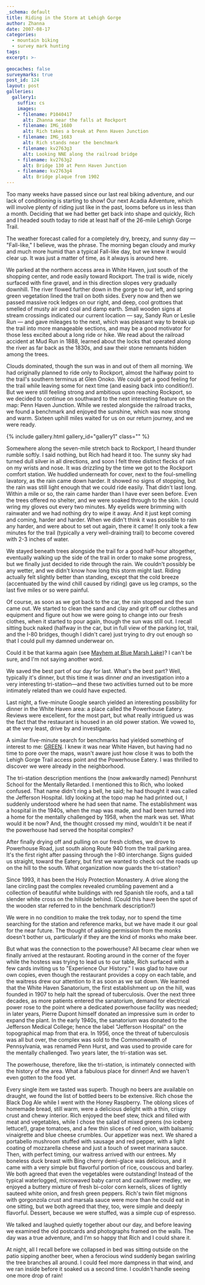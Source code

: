 ```yaml
---
_schema: default
title: Riding in the Storm at Lehigh Gorge
author: Zhanna
date: 2007-08-17
categories:
  - mountain biking
  - survey mark hunting
tags:
excerpt: >- 
  
geocaches: false
surveymarks: true
post_id: 124
layout: post   
galleries:
  gallery1:
    suffix: cs
    images:
    - filename: P1040417
      alt: Zhanna near the falls at Rockport
    - filename: IMG_1680
      alt: Rich takes a break at Penn Haven Junction
    - filename: IMG_1683
      alt: Rich stands near the benchmark   
    - filename: kv2763g3
      alt: Looking NNE along the railroad bridge
    - filename: kv2763g2
      alt: Bridge 130 at Penn Haven Junction
    - filename: kv2763g4
      alt: Bridge plaque from 1902        
---
```


Too many weeks have passed since our last real biking adventure, and our lack of conditioning is starting to show!  Our next Acadia Adventure, which will involve plenty of riding just like in the past, looms before us in less than a month.  Deciding that we had better get back into shape and quickly, Rich and I headed south today to ride at least half of the 26-mile Lehigh Gorge Trail.

The weather forecast called for a completely dry, breezy, and sunny day — "Fall-like," I believe, was the phrase.  The morning began cloudy and murky and much more humid than a typical Fall-like day, but we knew it would clear up.  It was just a matter of time, as it always is around here.

We parked at the northern access area in White Haven, just south of the shopping center, and rode easily toward Rockport.  The trail is wide, nicely surfaced with fine gravel, and in this direction slopes very gradually downhill.  The river flowed further down in the gorge to our left, and spring green vegetation lined the trail on both sides.  Every now and then we passed massive rock ledges on our right, and deep, cool grottoes that smelled of musty air and coal and damp earth.  Small wooden signs at stream crossings indicated our current location — say, Sandy Run or Leslie Run — and gave mileages to the next, which was pleasant way to break up the trail into more manageable sections, and may be a good motivator for those less excited about a long ride or hike.  We read about the railroad accident at Mud Run in 1888, learned about the locks that operated along the river as far back as the 1830s, and saw their stone remnants hidden among the trees.

Clouds dominated, though the sun was in and out of them all morning.  We had originally planned to ride only to Rockport, almost the halfway point to the trail's southern terminus at Glen Onoko.  We could get a good feeling for the trail while leaving some for next time (and easing back into condition!).  But we were still feeling strong and ambitious upon reaching Rockport, so we decided to continue on southward to the next interesting feature on the map: Penn Haven Junction.  While we rested alongside the railroad tracks, we found a benchmark and enjoyed the sunshine, which was now strong and warm.  Sixteen uphill miles waited for us on our return journey, and we were ready.

{% include gallery.html gallery_id="gallery1" class="" %}

Somewhere along the seven-mile stretch back to Rockport, I heard thunder rumble softly.  I said nothing, but Rich had heard it too.  The sunny sky had turned dull silver in all directions, and soon I felt three distinct flecks of rain on my wrists and nose.  It was drizzling by the time we got to the Rockport comfort station.  We huddled underneath for cover, next to the foul-smelling lavatory, as the rain came down harder.  It showed no signs of stopping, but the rain was still light enough that we could ride easily.  That didn't last long.  Within a mile or so, the rain came harder than I have ever seen before.  Even the trees offered no shelter, and we were soaked through to the skin.  I could wring my gloves out every two minutes.  My eyelids were brimming with rainwater and we had nothing dry to wipe it away.  And it just kept coming and coming, harder and harder.  When we didn't think it was possible to rain any harder, and were about to set out again, there it came!   It only took a few minutes for the trail (typically a very well-draining trail) to become covered with 2-3 inches of water.  

We stayed beneath trees alongside the trail for a good half-hour altogether, eventually walking up the side of the trail in order to make some progress, but we finally just decided to ride through the rain.  We couldn't possibly be any wetter, and we didn't know how long this storm might last.  Riding actually felt slightly better than standing, except that the cold breeze (accentuated by the wind chill caused by riding) gave us leg cramps, so the last five miles or so were painful.  

Of course, as soon as we got back to the car, the rain stopped and the sun came out.  We started to clean the sand and clay and grit off our clothes and equipment and figure out how we were going to change into our fresh clothes, when it started to pour again, though the sun was still out.  I recall sitting buck naked (halfway in the car, but in full view of the parking lot, trail, and the I-80 bridges, though I didn't care) just trying to dry out enough so that I could pull my damned underwear on.

Could it be that karma again (see [Mayhem at Blue Marsh Lake](https://planetzhanna.com/adventures/2007/06/02/mayhem-at-blue-marsh-lake))? I can't be sure, and I'm not saying another word.

We saved the best part of our day for last.  What's the best part?  Well, typically it's dinner, but this time it was dinner _and_ an investigation into a very interesting tri-station—and these two activities turned out to be more intimately related than we could have expected.

Last night, a five-minute Google search yielded an interesting possibility for dinner in the White Haven area: a place called the Powerhouse Eatery.  Reviews were excellent, for the most part, but what really intrigued us was the fact that the restaurant is housed in an old power station.  We vowed to, at the very least, drive by and investigate.

A similar five-minute search for benchmarks had yielded something of interest to me: [GREEN](https://www.ngs.noaa.gov/cgi-bin/ds_mark.prl?PidBox=ly2755).  I knew it was near White Haven, but having had no time to pore over the maps, wasn't aware just how close it was to both the Lehigh Gorge Trail access point and the Powerhouse Eatery.   I was thrilled to discover we were already in the neighborhood.   

The tri-station description mentions the (now awkwardly named) Pennhurst School for the Mentally Retarded.  I mentioned this to Rich, who looked confused.  That name didn't ring a bell, he said; he had thought it was called the Jefferson Hospital.  Idly looking at the topo map he had printed out, I suddenly understood where he had seen that name.  The establishment was a hospital in the 1940s, when the map was made, and had been turned into a home for the mentally challenged by 1958, when the mark was set.  What would it be now?  And, the thought crossed my mind, wouldn't it be neat if the powerhouse had served the hospital complex?

After finally drying off and pulling on our fresh clothes, we drove to Powerhouse Road, just south along Route 940 from the trail parking area.  It's the first right after passing through the I-80 interchange.  Signs guided us straight, toward the Eatery, but first we wanted to check out the roads up on the hill to the south.  What organization now guards the tri-station?  

Since 1993, it has been the Holy Protection Monastery.  A drive along the lane circling past the complex revealed crumbling pavement and a collection of beautiful white buildings with red Spanish tile roofs, and a tall slender white cross on the hillside behind.  (Could this have been the spot of the wooden star referred to in the benchmark description?)  

We were in no condition to make the trek today, nor to spend the time searching for the station and reference marks, but we have made it our goal for the near future.  The thought of asking permission from the monks doesn't bother us, particularly if they are the kind of monks who make beer.

But what was the connection to the powerhouse?  All became clear when we finally arrived at the restaurant.  Rooting around in the corner of the foyer while the hostess was trying to lead us to our table, Rich surfaced with a few cards inviting us to "Experience Our History."  I was glad to have our own copies, even though the restaurant provides a copy on each table, and the waitress drew our attention to it as soon as we sat down.  We learned that the White Haven Sanatorium, the first establishment up on the hill, was founded in 1907 to help halt the spread of tuberculosis.  Over the next three decades, as more patients entered the sanatorium, demand for electrical power rose to the point where a dedicated powerhouse facility was needed; in later years, Pierre Dupont himself donated an impressive sum in order to expand the plant.  In the early 1940s, the sanatorium was donated to the Jefferson Medical College; hence the label "Jefferson Hospital" on the topographical map from that era.  In 1956, once the threat of tuberculosis was all but over, the complex was sold to the Commonwealth of Pennsylvania, was renamed Penn Hurst, and was used to provide care for the mentally challenged.  Two years later, the tri-station was set.

The powerhouse, therefore, like the tri-station, is intimately connected with the history of the area.  What a fabulous place for dinner!  And we haven't even gotten to the food yet.

Every single item we tasted was superb.  Though no beers are available on draught, we found the list of bottled beers to be extensive.  Rich chose the Black Dog Ale while I went with the Honey Raspberry.  The oblong slices of homemade bread, still warm, were a delicious delight with a thin, crispy crust and chewy interior.  Rich enjoyed the beef stew, thick and filled with meat and vegetables, while I chose the salad of mixed greens (no iceberg lettuce!), grape tomatoes, and a few thin slices of red onion, with balsamic vinaigrette and blue cheese crumbles.  Our appetizer was next.  We shared a portabello mushroom stuffed with sausage and red pepper, with a light coating of mozzarella cheese and just a touch of sweet marinara sauce.  Then, with perfect timing, our waitress arrived with our entrees.  My boneless duck breast with Bing cherry demi-glace was delicious, and it came with a very simple but flavorful portion of rice, couscous and barley.  We both agreed that even the vegetables were outstanding!  Instead of the typical waterlogged, microwaved baby carrot and cauliflower medley, we enjoyed a buttery mixture of fresh bi-color corn kernels, slices of lightly sauteed white onion, and fresh green peppers.   Rich's twin filet mignons with gorgonzola crust and marsala sauce were more than he could eat in one sitting, but we both agreed that they, too, were simple and deeply flavorful.  Dessert, because we were stuffed, was a simple cup of espresso.

We talked and laughed quietly together about our day, and before leaving we examined the old postcards and photographs framed on the walls.  The day was a true adventure, and I'm so happy that Rich and I could share it.  

At night, all I recall before we collapsed in bed was sitting outside on the patio sipping another beer, when a ferocious wind suddenly began swirling the tree branches all around.  I could feel more dampness in that wind, and we ran inside before it soaked us a second time.   I couldn't handle seeing one more drop of rain!

